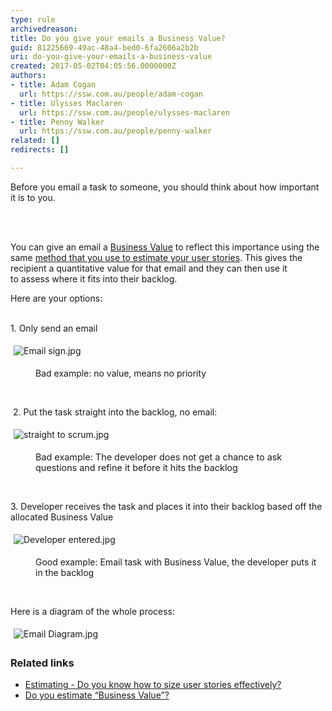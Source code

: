 ```yaml
---
type: rule
archivedreason: 
title: Do you give your emails a Business Value?
guid: 81225669-49ac-48a4-bed0-6fa2606a2b2b
uri: do-you-give-your-emails-a-business-value
created: 2017-05-02T04:05:56.0000000Z
authors:
- title: Adam Cogan
  url: https://ssw.com.au/people/adam-cogan
- title: Ulysses Maclaren
  url: https://ssw.com.au/people/ulysses-maclaren
- title: Penny Walker
  url: https://ssw.com.au/people/penny-walker
related: []
redirects: []

---
```



<p>​​​Before you email a task to someone, you should think about how important it is to you. &#160;​<br></p>
<br><excerpt class='endintro'></excerpt><br>
<p>​You can give an email a&#160;<a href="/_layouts/15/FIXUPREDIRECT.ASPX?WebId=3dfc0e07-e23a-4cbb-aac2-e778b71166a2&amp;TermSetId=07da3ddf-0924-4cd2-a6d4-a4809ae20160&amp;TermId=3a80775e-de03-4619-a9ac-3fbc97834f02">Business Value​</a>&#160;to reflect this importance&#160;using the same <a href="/_layouts/15/FIXUPREDIRECT.ASPX?WebId=3dfc0e07-e23a-4cbb-aac2-e778b71166a2&amp;TermSetId=07da3ddf-0924-4cd2-a6d4-a4809ae20160&amp;TermId=51296135-61d2-46bd-bee5-50f992199d99">method that you use to estimate your user stories​</a>. This gives&#160;the recipient a quantitative&#160;value for that email and they can then use it to&#160;assess where it fits into their backlog.<br></p><p>​Here are your options&#58;</p><p><br>1. Only send an email<br></p><dl class="ssw15-rteElement-ImageArea"><img src="/SiteAssets/do-you-give-your-emails-a-business-value/Email%20sign.jpg" alt="Email sign.jpg" style="margin&#58;5px;" /></dl><dd class="ssw15-rteElement-FigureBad">​​Bad example&#58;​ no value, means no priority<br></dd><p class="ssw15-rteElement-P"><br></p><p class="ssw15-rteElement-P">​​​​​ 2.&#160;Put the task straight into the backlog, no email&#58;<span style="background-color&#58;initial;">​</span><br></p><dl class="ssw15-rteElement-ImageArea"><img src="/SiteAssets/do-you-give-your-emails-a-business-value/straight%20to%20scrum.jpg" alt="straight to scrum.jpg" style="margin&#58;5px;" /></dl><dd class="ssw15-rteElement-FigureBad"><span style="font-size&#58;0.9rem;">​Bad example&#58;&#160;</span><span style="font-size&#58;0.9rem;">​</span><span style="font-size&#58;0.9rem;">The developer does not get a chance to ask questions and refine it&#160;before it&#160;hits the backlog</span><br></dd><dl class="ssw15-rteElement-ImageArea">​</dl><dl class="ssw15-rteElement-ImageArea"><span style="background-color&#58;initial;">3</span><span style="background-color&#58;initial;">.&#160;Developer receives the task and places it into their​ backlog based off the allocated&#160;Business Value</span></dl><dl class="ssw15-rteElement-ImageArea"><img src="/SiteAssets/do-you-give-your-emails-a-business-value/Developer%20entered.jpg" alt="Developer entered.jpg" style="margin&#58;5px;" /></dl><dd class="ssw15-rteElement-FigureGood">Good example&#58;&#160;Email task with Business Value, the developer puts it in the backlog<span style="color&#58;#333333;font-size&#58;13px;">​​​</span><br></dd><p class="ssw15-rteElement-P">​​</p><p class="ssw15-rteElement-P">Here is a diagram of the whole process&#58;<br></p><p class="ssw15-rteElement-P"><img src="/SiteAssets/do-you-give-your-emails-a-business-value/Email%20Diagram.jpg" alt="Email Diagram.jpg" style="margin&#58;5px;" /><br></p><h3 class="ssw15-rteElement-H3">Related links<br></h3><p></p><ul><li><a href="/_layouts/15/FIXUPREDIRECT.ASPX?WebId=3dfc0e07-e23a-4cbb-aac2-e778b71166a2&amp;TermSetId=07da3ddf-0924-4cd2-a6d4-a4809ae20160&amp;TermId=51296135-61d2-46bd-bee5-50f992199d99">Estimating - Do you know how to size user stories effectively?</a><br></li><li><a href="/_layouts/15/FIXUPREDIRECT.ASPX?WebId=3dfc0e07-e23a-4cbb-aac2-e778b71166a2&amp;TermSetId=07da3ddf-0924-4cd2-a6d4-a4809ae20160&amp;TermId=3a80775e-de03-4619-a9ac-3fbc97834f02">Do you estimate “Business Value”?</a><br></li></ul><p>​<br></p>


